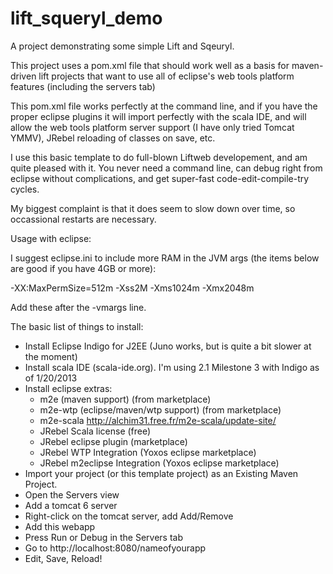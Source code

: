 lift_squeryl_demo
=================

A project demonstrating some simple Lift and Sqeuryl.

This project uses a pom.xml file that should work well as a basis for 
maven-driven lift projects that want to use all of eclipse's web
tools platform features (including the servers tab)

This pom.xml file works perfectly at the command line, and if you
have the proper eclipse plugins it will import perfectly with
the scala IDE, and will allow the web tools platform server support (I have
only tried Tomcat YMMV), JRebel reloading of classes on save, etc.

I use this basic template to do full-blown Liftweb developement,
and am quite pleased with it. You never need a command line,
can debug right from eclipse without complications, and get 
super-fast code-edit-compile-try cycles.

My biggest complaint is that it does seem to slow down over time,
so occassional restarts are necessary.

Usage with eclipse: 

I suggest eclipse.ini to include more RAM in the JVM args (the items below are
good if you have 4GB or more):

   -XX:MaxPermSize=512m
   -Xss2M
   -Xms1024m
   -Xmx2048m

Add these after the -vmargs line.

The basic list of things to install:

- Install Eclipse Indigo for J2EE (Juno works, but is quite a bit slower at the moment)
- Install scala IDE (scala-ide.org). I'm using 2.1 Milestone 3 with Indigo 
  as of 1/20/2013
- Install eclipse extras:
  - m2e (maven support) (from marketplace)
  - m2e-wtp (eclipse/maven/wtp support) (from marketplace)
  - m2e-scala http://alchim31.free.fr/m2e-scala/update-site/
  - JRebel Scala license (free)
  - JRebel eclipse plugin (marketplace)
  - JRebel WTP Integration (Yoxos eclipse marketplace)
  - JRebel m2eclipse Integration (Yoxos eclipse marketplace)
- Import your project (or this template project) as an Existing Maven Project.
- Open the Servers view
- Add a tomcat 6 server
- Right-click on the tomcat server, add Add/Remove
- Add this webapp
- Press Run or Debug in the Servers tab
- Go to http://localhost:8080/nameofyourapp
- Edit, Save, Reload!
